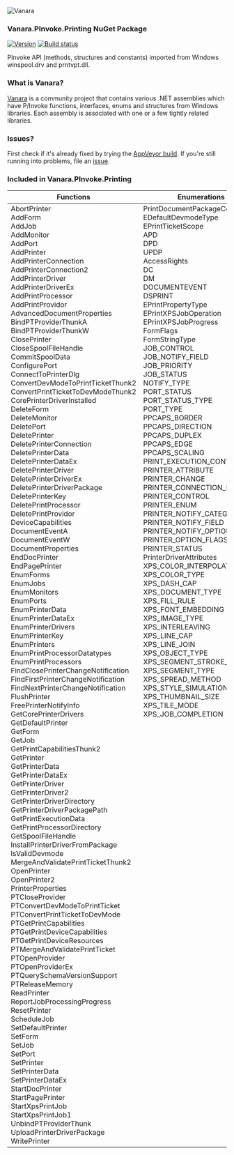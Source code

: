 ﻿![Vanara](https://github.com/dahall/Vanara/raw/master/docs/icons/VanaraHeading.png)
### Vanara.PInvoke.Printing NuGet Package
[![Version](https://img.shields.io/nuget/v/Vanara.PInvoke.Printing?label=NuGet&style=flat-square)](https://github.com/dahall/Vanara/releases)
[![Build status](https://img.shields.io/appveyor/build/dahall/vanara?label=AppVeyor%20build&style=flat-square)](https://ci.appveyor.com/project/dahall/vanara)

PInvoke API (methods, structures and constants) imported from Windows winspool.drv and prntvpt.dll.

### What is Vanara?

[Vanara](https://github.com/dahall/Vanara) is a community project that contains various .NET assemblies which have P/Invoke functions, interfaces, enums and structures from Windows libraries. Each assembly is associated with one or a few tightly related libraries.

### Issues?

First check if it's already fixed by trying the [AppVeyor build](https://ci.appveyor.com/nuget/vanara-prerelease).
If you're still running into problems, file an [issue](https://github.com/dahall/Vanara/issues).

### Included in Vanara.PInvoke.Printing

Functions | Enumerations | Structures | Interfaces
--- | --- | --- | ---
AbortPrinter<br>AddForm<br>AddJob<br>AddMonitor<br>AddPort<br>AddPrinter<br>AddPrinterConnection<br>AddPrinterConnection2<br>AddPrinterDriver<br>AddPrinterDriverEx<br>AddPrintProcessor<br>AddPrintProvidor<br>AdvancedDocumentProperties<br>BindPTProviderThunkA<br>BindPTProviderThunkW<br>ClosePrinter<br>CloseSpoolFileHandle<br>CommitSpoolData<br>ConfigurePort<br>ConnectToPrinterDlg<br>ConvertDevModeToPrintTicketThunk2<br>ConvertPrintTicketToDevModeThunk2<br>CorePrinterDriverInstalled<br>DeleteForm<br>DeleteMonitor<br>DeletePort<br>DeletePrinter<br>DeletePrinterConnection<br>DeletePrinterData<br>DeletePrinterDataEx<br>DeletePrinterDriver<br>DeletePrinterDriverEx<br>DeletePrinterDriverPackage<br>DeletePrinterKey<br>DeletePrintProcessor<br>DeletePrintProvidor<br>DeviceCapabilities<br>DocumentEventA<br>DocumentEventW<br>DocumentProperties<br>EndDocPrinter<br>EndPagePrinter<br>EnumForms<br>EnumJobs<br>EnumMonitors<br>EnumPorts<br>EnumPrinterData<br>EnumPrinterDataEx<br>EnumPrinterDrivers<br>EnumPrinterKey<br>EnumPrinters<br>EnumPrintProcessorDatatypes<br>EnumPrintProcessors<br>FindClosePrinterChangeNotification<br>FindFirstPrinterChangeNotification<br>FindNextPrinterChangeNotification<br>FlushPrinter<br>FreePrinterNotifyInfo<br>GetCorePrinterDrivers<br>GetDefaultPrinter<br>GetForm<br>GetJob<br>GetPrintCapabilitiesThunk2<br>GetPrinter<br>GetPrinterData<br>GetPrinterDataEx<br>GetPrinterDriver<br>GetPrinterDriver2<br>GetPrinterDriverDirectory<br>GetPrinterDriverPackagePath<br>GetPrintExecutionData<br>GetPrintProcessorDirectory<br>GetSpoolFileHandle<br>InstallPrinterDriverFromPackage<br>IsValidDevmode<br>MergeAndValidatePrintTicketThunk2<br>OpenPrinter<br>OpenPrinter2<br>PrinterProperties<br>PTCloseProvider<br>PTConvertDevModeToPrintTicket<br>PTConvertPrintTicketToDevMode<br>PTGetPrintCapabilities<br>PTGetPrintDeviceCapabilities<br>PTGetPrintDeviceResources<br>PTMergeAndValidatePrintTicket<br>PTOpenProvider<br>PTOpenProviderEx<br>PTQuerySchemaVersionSupport<br>PTReleaseMemory<br>ReadPrinter<br>ReportJobProcessingProgress<br>ResetPrinter<br>ScheduleJob<br>SetDefaultPrinter<br>SetForm<br>SetJob<br>SetPort<br>SetPrinter<br>SetPrinterData<br>SetPrinterDataEx<br>StartDocPrinter<br>StartPagePrinter<br>StartXpsPrintJob<br>StartXpsPrintJob1<br>UnbindPTProviderThunk<br>UploadPrinterDriverPackage<br>WritePrinter<br> | PrintDocumentPackageCompletion<br>EDefaultDevmodeType<br>EPrintTicketScope<br>APD<br>DPD<br>UPDP<br>AccessRights<br>DC<br>DM<br>DOCUMENTEVENT<br>DSPRINT<br>EPrintPropertyType<br>EPrintXPSJobOperation<br>EPrintXPSJobProgress<br>FormFlags<br>FormStringType<br>JOB_CONTROL<br>JOB_NOTIFY_FIELD<br>JOB_PRIORITY<br>JOB_STATUS<br>NOTIFY_TYPE<br>PORT_STATUS<br>PORT_STATUS_TYPE<br>PORT_TYPE<br>PPCAPS_BORDER<br>PPCAPS_DIRECTION<br>PPCAPS_DUPLEX<br>PPCAPS_EDGE<br>PPCAPS_SCALING<br>PRINT_EXECUTION_CONTEXT<br>PRINTER_ATTRIBUTE<br>PRINTER_CHANGE<br>PRINTER_CONNECTION_FLAGS<br>PRINTER_CONTROL<br>PRINTER_ENUM<br>PRINTER_NOTIFY_CATEGORY<br>PRINTER_NOTIFY_FIELD<br>PRINTER_NOTIFY_OPTIONS_FLAG<br>PRINTER_OPTION_FLAGS<br>PRINTER_STATUS<br>PrinterDriverAttributes<br>XPS_COLOR_INTERPOLATION<br>XPS_COLOR_TYPE<br>XPS_DASH_CAP<br>XPS_DOCUMENT_TYPE<br>XPS_FILL_RULE<br>XPS_FONT_EMBEDDING<br>XPS_IMAGE_TYPE<br>XPS_INTERLEAVING<br>XPS_LINE_CAP<br>XPS_LINE_JOIN<br>XPS_OBJECT_TYPE<br>XPS_SEGMENT_STROKE_PATTERN<br>XPS_SEGMENT_TYPE<br>XPS_SPREAD_METHOD<br>XPS_STYLE_SIMULATION<br>XPS_THUMBNAIL_SIZE<br>XPS_TILE_MODE<br>XPS_JOB_COMPLETION<br><br><br><br><br><br><br><br><br><br><br><br><br><br><br><br><br><br><br><br><br><br><br><br><br><br><br><br><br><br><br><br><br><br><br><br><br><br><br><br><br><br><br><br><br><br><br><br><br><br> | PrintDocumentPackageStatus<br>HPTPROVIDER<br>ADDJOB_INFO_1<br>CORE_PRINTER_DRIVER<br>DATATYPES_INFO_1<br>DOC_INFO_1<br>DOC_INFO_2<br>DOC_INFO_3<br>DRIVER_INFO_1<br>DRIVER_INFO_2<br>DRIVER_INFO_3<br>DRIVER_INFO_4<br>DRIVER_INFO_5<br>DRIVER_INFO_6<br>DRIVER_INFO_8<br>FORM_INFO_1<br>FORM_INFO_2<br>HPRINTER<br>HPRINTERCHANGENOTIFICATION<br>HSPOOLFILE<br>JOB_INFO_1<br>JOB_INFO_2<br>JOB_INFO_3<br>JOB_INFO_4<br>MONITOR_INFO_1<br>MONITOR_INFO_2<br>PORT_INFO_1<br>PORT_INFO_2<br>PORT_INFO_3<br>PRINT_EXECUTION_DATA<br>PRINTER_CONNECTION_INFO_1<br>PRINTER_ENUM_VALUES<br>PRINTER_INFO_1<br>PRINTER_INFO_2<br>PRINTER_INFO_3<br>PRINTER_INFO_4<br>PRINTER_INFO_5<br>PRINTER_INFO_6<br>PRINTER_INFO_7<br>PRINTER_INFO_8<br>PRINTER_INFO_9<br>PRINTER_NOTIFY_INFO<br>PRINTER_NOTIFY_INFO_DATA<br>PRINTER_NOTIFY_OPTIONS<br>PRINTER_NOTIFY_OPTIONS_TYPE<br>PRINTER_OPTIONS<br>PRINTPROCESSOR_CAPS_1<br>PRINTPROCESSOR_CAPS_2<br>PRINTPROCESSOR_INFO_1<br>PROVIDOR_INFO_1<br>PROVIDOR_INFO_2<br>XPS_POINT<br>XPS_RECT<br>XPS_SIZE<br>XPS_COLOR<br>XPS_DASH<br>XPS_GLYPH_INDEX<br>XPS_GLYPH_MAPPING<br>XPS_MATRIX<br>XPS_JOB_STATUS<br>NOTIFYDATA<br>XPS_COLOR_TYPE_SCRGB<br>XPS_COLOR_TYPE_CONTEXT<br>XPS_COLOR_TYPE_SRGB<br>DATA<br><br><br><br><br><br><br><br><br><br><br><br><br><br><br><br><br><br><br><br><br><br><br><br><br><br><br><br><br><br><br><br><br><br><br><br><br><br><br><br><br><br><br><br> | IPrintDocumentPageSource<br>IPrintPreviewPageCollection<br>IPrintDocumentPackageStatusEvent<br>IPrintDocumentPackageTarget<br>IPrintDocumentPackageTargetFactory<br>IXpsOMBrush<br>IXpsOMCanvas<br>IXpsOMColorProfileResource<br>IXpsOMColorProfileResourceCollection<br>IXpsOMDashCollection<br>IXpsOMDictionary<br>IXpsOMDocumentStructureResource<br>IXpsOMFontResource<br>IXpsOMFontResourceCollection<br>IXpsOMGeometry<br>IXpsOMGeometryFigure<br>IXpsOMGeometryFigureCollection<br>IXpsOMGlyphs<br>IXpsOMGlyphsEditor<br>IXpsOMGradientBrush<br>IXpsOMGradientStop<br>IXpsOMGradientStopCollection<br>IXpsOMImageBrush<br>IXpsOMImageResource<br>IXpsOMObjectFactory<br>IXpsOMCoreProperties<br>IXpsOMDocument<br>IXpsOMDocumentCollection<br>IXpsOMDocumentSequence<br>IXpsOMPackage<br>IXpsOMPackageWriter<br>IXpsOMPage<br>IXpsOMPageReference<br>IXpsOMPageReferenceCollection<br>IXpsOMPart<br>IXpsOMPartResources<br>IXpsOMPartUriCollection<br>IXpsOMImageResourceCollection<br>IXpsOMLinearGradientBrush<br>IXpsOMMatrixTransform<br>IXpsOMNameCollection<br>IXpsOMPath<br>IXpsOMPrintTicketResource<br>IXpsOMRadialGradientBrush<br>IXpsOMRemoteDictionaryResource<br>IXpsOMRemoteDictionaryResourceCollection<br>IXpsOMResource<br>IXpsOMShareable<br>IXpsOMSignatureBlockResource<br>IXpsOMSignatureBlockResourceCollection<br>IXpsOMSolidColorBrush<br>IXpsOMStoryFragmentsResource<br>IXpsOMThumbnailGenerator<br>IXpsOMTileBrush<br>IXpsOMVisual<br>IXpsOMVisualBrush<br>IXpsOMVisualCollection<br>IXpsPrintJob<br>IXpsPrintJobStream<br><br><br><br><br><br><br><br><br><br><br><br><br><br><br><br><br><br><br><br><br><br><br><br><br><br><br><br><br><br><br><br><br><br><br><br><br><br><br><br><br><br><br><br><br><br><br><br><br><br>
